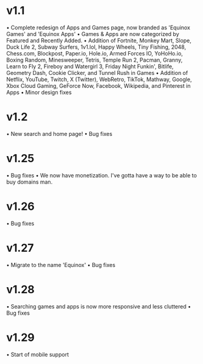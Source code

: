 # v1.1
• Complete redesign of Apps and Games page, now branded as 'Equinox Games' and 'Equinox Apps'
• Games & Apps are now categorized by Featured and Recently Added.
• Addition of Fortnite, Monkey Mart, Slope, Duck Life 2, Subway Surfers, 1v1.lol, Happy Wheels, Tiny Fishing, 2048, Chess.com, Blockpost, Paper.io, Hole.io, Armed Forces IO, YoHoHo.io, Boxing Random, Minesweeper, Tetris, Temple Run 2, Pacman, Granny, Learn to Fly 2, Fireboy and Watergirl 3, Friday Night Funkin', Bitlife, Geometry Dash, Cookie Clicker, and Tunnel Rush in Games
• Addition of Netflix, YouTube, Twitch, X (Twitter), WebRetro, TikTok, Mathway, Google, Xbox Cloud Gaming, GeForce Now, Facebook, Wikipedia, and Pinterest in Apps
• Minor design fixes

# v1.2
• New search and home page!
• Bug fixes

# v1.25
• Bug fixes
• We now have monetization. I've gotta have a way to be able to buy domains man.

# v1.26
• Bug fixes

# v1.27
• Migrate to the name 'Equinox'
• Bug fixes

# v1.28 
• Searching games and apps is now more responsive and less cluttered
• Bug fixes

# v1.29
• Start of mobile support